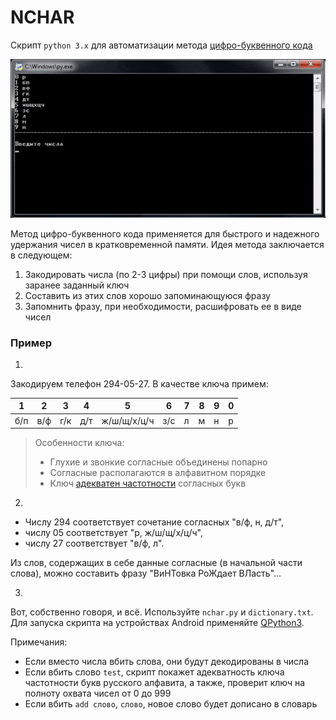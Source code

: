 NCHAR
=====
Скрипт `python 3.x` для автоматизации метода
[цифро-буквенного кода](https://ru.wikipedia.org/wiki/%D0%9C%D0%BD%D0%B5%D0%BC%D0%BE%D0%BD%D0%B8%D0%BA%D0%B0#%D0%A6%D0%B8%D1%84%D1%80%D0%BE-%D0%B1%D1%83%D0%BA%D0%B2%D0%B5%D0%BD%D0%BD%D1%8B%D0%B9_%D0%B0%D0%BB%D1%84%D0%B0%D0%B2%D0%B8%D1%82 "wikipedia")

![preview](https://github.com/Leo5700/nchar/blob/master/animation.gif "preview")

Метод цифро-буквенного кода применяется для быстрого и надежного удержания чисел в кратковременной памяти.
Идея метода заключается в следующем:

1. Закодировать числа (по 2-3 цифры) при помощи слов, используя заранее заданный ключ
2. Составить из этих слов хорошо запоминающуюся фразу
3. Запомнить фразу, при необходимости, расшифровать ее в виде чисел

### Пример

1. 
Закодируем телефон 294-05-27. В качестве ключа примем:

  1 |   2 |   3 |   4 |   5         |   6 |   7 |   8 |   9 |  0
--- | --- | --- | --- | ---         | --- | --- | --- | --- | ---
б/п | в/ф | г/к | д/т | ж/ш/щ/х/ц/ч | з/с |   л |   м |   н | р

>Особенности ключа:
>* Глухие и звонкие согласные объединены попарно
>* Согласные располагаются в алфавитном порядке
>* Ключ [адекватен частотности](https://github.com/Leo5700/nchar/blob/master/freqresearch.md "freqresearch") согласных букв

2. 
* Числу 294 соответствует сочетание согласных "в/ф, н, д/т", 
* числу 05 соответствует "р, ж/ш/щ/х/ц/ч", 
* числу 27 соответствует "в/ф, л". 

Из слов, содержащих в себе данные согласные (в начальной части слова), можно составить фразу "ВиНТовка РоЖдает ВЛасть"...

3. 
Вот, собственно говоря, и всё. Используйте `nchar.py` и `dictionary.txt`. Для запуска скрипта на устройствах Android применяйте [QPython3](https://play.google.com/store/apps/details?id=org.qpython.qpy3&hl=ru "play.google.com").

Примечания:
* Если вместо числа вбить слова, они будут декодированы в числа
* Если вбить слово `test`, скрипт покажет адекватность ключа частотности букв русского алфавита, а также, проверит ключ на полноту охвата чисел от 0 до 999
* Если вбить `add слово`, `слово`, новое слово будет дописано в словарь
